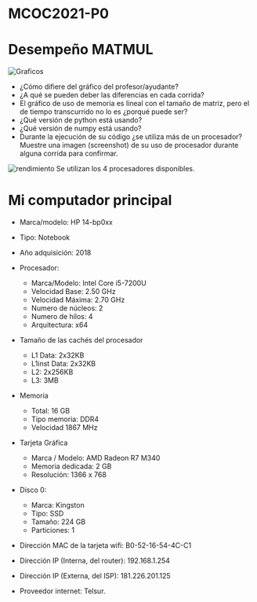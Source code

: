# MCOC2021-P0

# Desempeño MATMUL

![Graficos](https://user-images.githubusercontent.com/62270417/128526810-e252aaa7-3dab-4414-8a6b-9f5e272022f3.png)

* ¿Cómo difiere del gráfico del profesor/ayudante?
* ¿A qué se pueden deber las diferencias en cada corrida?
* El gráfico de uso de memoria es lineal con el tamaño de matriz, pero el de tiempo transcurrido no lo es ¿porqué puede ser?
* ¿Qué versión de python está usando?
* ¿Qué versión de numpy está usando?
* Durante la ejecución de su código ¿se utiliza más de un procesador? Muestre una imagen (screenshot) de su uso de procesador durante alguna corrida para confirmar. 

![rendimiento](https://user-images.githubusercontent.com/62270417/128532198-ae66b7e1-9a90-44cd-84a6-66894e12ba1f.PNG)
 Se utilizan los 4 procesadores disponibles.

# Mi computador principal

* Marca/modelo: HP 14-bp0xx
* Tipo: Notebook
* Año adquisición: 2018
* Procesador:
  * Marca/Modelo: Intel Core i5-7200U
  * Velocidad Base: 2.50 GHz
  * Velocidad Máxima: 2.70 GHz
  * Numero de núcleos: 2 
  * Numero de hilos: 4
  * Arquitectura: x64
  
* Tamaño de las cachés del procesador
  * L1 Data: 2x32KB
  * L1inst Data: 2x32KB
  * L2: 2x256KB
  * L3: 3MB
  
* Memoria 
  * Total: 16 GB
  * Tipo memoria: DDR4
  * Velocidad 1867 MHz
  
* Tarjeta Gráfica
  * Marca / Modelo: AMD Radeon R7 M340
  * Memoria dedicada: 2 GB
  * Resolución: 1366 x 768

  
* Disco 0: 
  * Marca: Kingston
  * Tipo: SSD
  * Tamaño: 224 GB
  * Particiones: 1

  
* Dirección MAC de la tarjeta wifi: B0-52-16-54-4C-C1
* Dirección IP (Interna, del router): 192.168.1.254
* Dirección IP (Externa, del ISP): 181.226.201.125
* Proveedor internet: Telsur.




